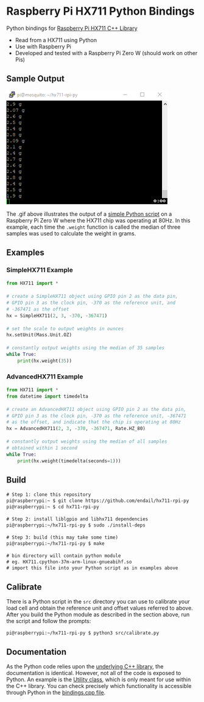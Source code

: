 # Raspberry Pi HX711 Python Bindings

Python bindings for [Raspberry Pi HX711 C++ Library](https://github.com/endail/hx711)

- Read from a HX711 using Python
- Use with Raspberry Pi
- Developed and tested with a Raspberry Pi Zero W (should work on other Pis)

## Sample Output

![hx711.gif](hx711.gif)

The .gif above illustrates the output of a [simple Python script](src/test.py) on a Raspberry Pi Zero W where the HX711 chip was operating at 80Hz. In this example, each time the `.weight` function is called the median of three samples was used to calculate the weight in grams.

## Examples

### SimpleHX711 Example

```python
from HX711 import *

# create a SimpleHX711 object using GPIO pin 2 as the data pin,
# GPIO pin 3 as the clock pin, -370 as the reference unit, and
# -367471 as the offset
hx = SimpleHX711(2, 3, -370, -367471)

# set the scale to output weights in ounces
hx.setUnit(Mass.Unit.OZ)

# constantly output weights using the median of 35 samples
while True:
    print(hx.weight(35))
```

### AdvancedHX711 Example

```python
from HX711 import *
from datetime import timedelta

# create an AdvancedHX711 object using GPIO pin 2 as the data pin,
# GPIO pin 3 as the clock pin, -370 as the reference unit, -367471
# as the offset, and indicate that the chip is operating at 80Hz
hx = AdvancedHX711(2, 3, -370, -367471, Rate.HZ_80)

# constantly output weights using the median of all samples
# obtained within 1 second
while True:
    print(hx.weight(timedelta(seconds=1)))
```

## Build

```console
# Step 1: clone this repository
pi@raspberrypi:~ $ git clone https://github.com/endail/hx711-rpi-py
pi@raspberrypi:~ $ cd hx711-rpi-py

# Step 2: install liblgpio and libhx711 dependencies
pi@raspberrypi:~/hx711-rpi-py $ sudo ./install-deps

# Step 3: build (this may take some time)
pi@raspberrypi:~/hx711-rpi-py $ make

# bin directory will contain python module
# eg. HX711.cpython-37m-arm-linux-gnueabihf.so
# import this file into your Python script as in examples above
```

## Calibrate

There is a Python script in the `src` directory you can use to calibrate your load cell and obtain the reference unit and offset values referred to above. After you build the Python module as described in the section above, run the script and follow the prompts:

```console
pi@raspberrypi:~/hx711-rpi-py $ python3 src/calibrate.py
```

## Documentation

As the Python code relies upon the [underlying C++ library](https://github.com/endail/hx711#documentation), the documentation is identical. However, not all of the code is exposed to Python. An example is the [Utility class](https://github.com/endail/hx711/blob/master/include/Utility.h), which is only meant for use within the C++ library. You can check precisely which functionality is accessible through Python in the [bindings.cpp file](src/bindings.cpp).
